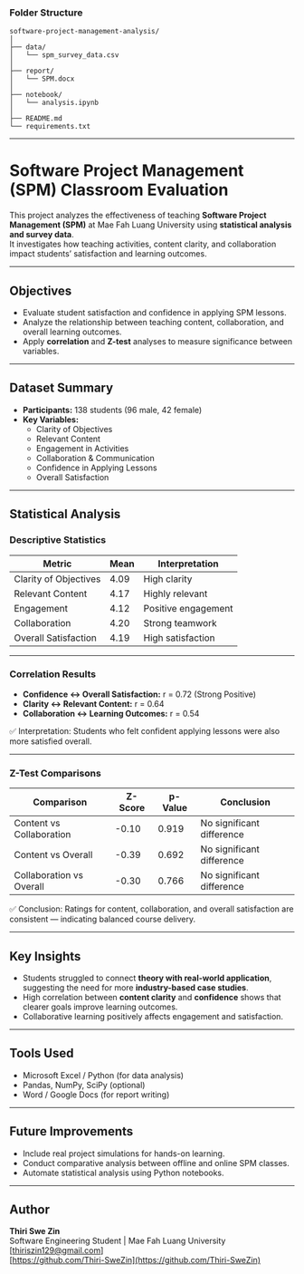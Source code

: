 ### Folder Structure

```
software-project-management-analysis/
│
├── data/
│   └── spm_survey_data.csv  
│
├── report/
│   └── SPM.docx
│
├── notebook/
│   └── analysis.ipynb        
│
├── README.md
└── requirements.txt
```

---

#  Software Project Management (SPM) Classroom Evaluation

This project analyzes the effectiveness of teaching **Software Project Management (SPM)** at Mae Fah Luang University using **statistical analysis and survey data**.  
It investigates how teaching activities, content clarity, and collaboration impact students’ satisfaction and learning outcomes.

---

## Objectives
- Evaluate student satisfaction and confidence in applying SPM lessons.  
- Analyze the relationship between teaching content, collaboration, and overall learning outcomes.  
- Apply **correlation** and **Z-test** analyses to measure significance between variables.

---

##  Dataset Summary
- **Participants:** 138 students (96 male, 42 female)  
- **Key Variables:**
  - Clarity of Objectives  
  - Relevant Content  
  - Engagement in Activities  
  - Collaboration & Communication  
  - Confidence in Applying Lessons  
  - Overall Satisfaction  

---

##  Statistical Analysis

###  Descriptive Statistics
| Metric | Mean | Interpretation |
|--------|------|----------------|
| Clarity of Objectives | 4.09 | High clarity |
| Relevant Content | 4.17 | Highly relevant |
| Engagement | 4.12 | Positive engagement |
| Collaboration | 4.20 | Strong teamwork |
| Overall Satisfaction | 4.19 | High satisfaction |

---

###  Correlation Results
- **Confidence ↔ Overall Satisfaction:** r = 0.72 (Strong Positive)  
- **Clarity ↔ Relevant Content:** r = 0.64  
- **Collaboration ↔ Learning Outcomes:** r = 0.54  

✅ Interpretation: Students who felt confident applying lessons were also more satisfied overall.

---

###  Z-Test Comparisons
| Comparison | Z-Score | p-Value | Conclusion |
|-------------|----------|----------|-------------|
| Content vs Collaboration | -0.10 | 0.919 | No significant difference |
| Content vs Overall | -0.39 | 0.692 | No significant difference |
| Collaboration vs Overall | -0.30 | 0.766 | No significant difference |

✅ Conclusion: Ratings for content, collaboration, and overall satisfaction are consistent — indicating balanced course delivery.

---

##  Key Insights
- Students struggled to connect **theory with real-world application**, suggesting the need for more **industry-based case studies**.  
- High correlation between **content clarity** and **confidence** shows that clearer goals improve learning outcomes.  
- Collaborative learning positively affects engagement and satisfaction.

---

##  Tools Used
- Microsoft Excel / Python (for data analysis)  
- Pandas, NumPy, SciPy (optional)  
- Word / Google Docs (for report writing)

---

##  Future Improvements
- Include real project simulations for hands-on learning.  
- Conduct comparative analysis between offline and online SPM classes.  
- Automate statistical analysis using Python notebooks.

---

## Author
**Thiri Swe Zin**  
Software Engineering Student | Mae Fah Luang University  
[thiriszin129@gmail.com]  
[https://github.com/Thiri-SweZin](https://github.com/Thiri-SweZin)
